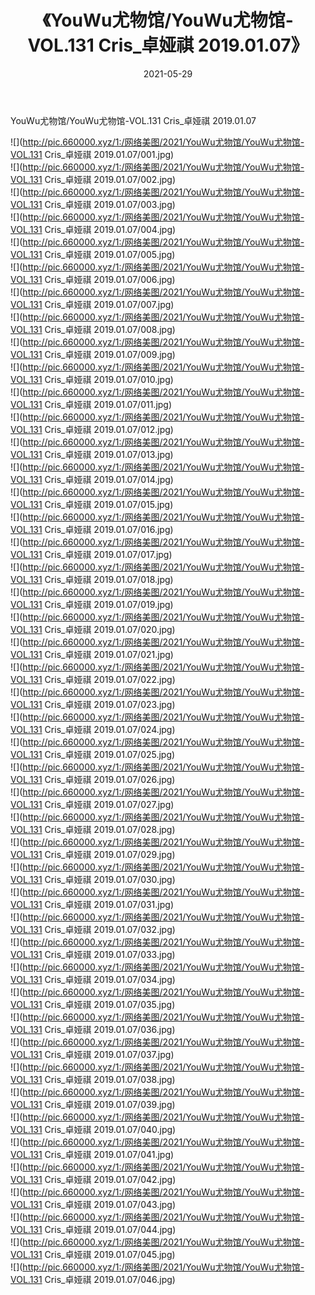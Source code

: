 ﻿---
layout: post
title:  《YouWu尤物馆/YouWu尤物馆-VOL.131 Cris_卓娅祺 2019.01.07》
date:   2021-05-29
img: http://pic.660000.xyz/1:/网络美图/2021/YouWu尤物馆/YouWu尤物馆-VOL.131 Cris_卓娅祺 2019.01.07/000.jpg
categories: [美女, 清纯, 唯美]
---

YouWu尤物馆/YouWu尤物馆-VOL.131 Cris_卓娅祺 2019.01.07

 ![](http://pic.660000.xyz/1:/网络美图/2021/YouWu尤物馆/YouWu尤物馆-VOL.131 Cris_卓娅祺 2019.01.07/001.jpg) <br>![](http://pic.660000.xyz/1:/网络美图/2021/YouWu尤物馆/YouWu尤物馆-VOL.131 Cris_卓娅祺 2019.01.07/002.jpg) <br>![](http://pic.660000.xyz/1:/网络美图/2021/YouWu尤物馆/YouWu尤物馆-VOL.131 Cris_卓娅祺 2019.01.07/003.jpg) <br>![](http://pic.660000.xyz/1:/网络美图/2021/YouWu尤物馆/YouWu尤物馆-VOL.131 Cris_卓娅祺 2019.01.07/004.jpg) <br>![](http://pic.660000.xyz/1:/网络美图/2021/YouWu尤物馆/YouWu尤物馆-VOL.131 Cris_卓娅祺 2019.01.07/005.jpg) <br>![](http://pic.660000.xyz/1:/网络美图/2021/YouWu尤物馆/YouWu尤物馆-VOL.131 Cris_卓娅祺 2019.01.07/006.jpg) <br>![](http://pic.660000.xyz/1:/网络美图/2021/YouWu尤物馆/YouWu尤物馆-VOL.131 Cris_卓娅祺 2019.01.07/007.jpg) <br>![](http://pic.660000.xyz/1:/网络美图/2021/YouWu尤物馆/YouWu尤物馆-VOL.131 Cris_卓娅祺 2019.01.07/008.jpg) <br>![](http://pic.660000.xyz/1:/网络美图/2021/YouWu尤物馆/YouWu尤物馆-VOL.131 Cris_卓娅祺 2019.01.07/009.jpg) <br>![](http://pic.660000.xyz/1:/网络美图/2021/YouWu尤物馆/YouWu尤物馆-VOL.131 Cris_卓娅祺 2019.01.07/010.jpg) <br>![](http://pic.660000.xyz/1:/网络美图/2021/YouWu尤物馆/YouWu尤物馆-VOL.131 Cris_卓娅祺 2019.01.07/011.jpg) <br>![](http://pic.660000.xyz/1:/网络美图/2021/YouWu尤物馆/YouWu尤物馆-VOL.131 Cris_卓娅祺 2019.01.07/012.jpg) <br>![](http://pic.660000.xyz/1:/网络美图/2021/YouWu尤物馆/YouWu尤物馆-VOL.131 Cris_卓娅祺 2019.01.07/013.jpg) <br>![](http://pic.660000.xyz/1:/网络美图/2021/YouWu尤物馆/YouWu尤物馆-VOL.131 Cris_卓娅祺 2019.01.07/014.jpg) <br>![](http://pic.660000.xyz/1:/网络美图/2021/YouWu尤物馆/YouWu尤物馆-VOL.131 Cris_卓娅祺 2019.01.07/015.jpg) <br>![](http://pic.660000.xyz/1:/网络美图/2021/YouWu尤物馆/YouWu尤物馆-VOL.131 Cris_卓娅祺 2019.01.07/016.jpg) <br>![](http://pic.660000.xyz/1:/网络美图/2021/YouWu尤物馆/YouWu尤物馆-VOL.131 Cris_卓娅祺 2019.01.07/017.jpg) <br>![](http://pic.660000.xyz/1:/网络美图/2021/YouWu尤物馆/YouWu尤物馆-VOL.131 Cris_卓娅祺 2019.01.07/018.jpg) <br>![](http://pic.660000.xyz/1:/网络美图/2021/YouWu尤物馆/YouWu尤物馆-VOL.131 Cris_卓娅祺 2019.01.07/019.jpg) <br>![](http://pic.660000.xyz/1:/网络美图/2021/YouWu尤物馆/YouWu尤物馆-VOL.131 Cris_卓娅祺 2019.01.07/020.jpg) <br>![](http://pic.660000.xyz/1:/网络美图/2021/YouWu尤物馆/YouWu尤物馆-VOL.131 Cris_卓娅祺 2019.01.07/021.jpg) <br>![](http://pic.660000.xyz/1:/网络美图/2021/YouWu尤物馆/YouWu尤物馆-VOL.131 Cris_卓娅祺 2019.01.07/022.jpg) <br>![](http://pic.660000.xyz/1:/网络美图/2021/YouWu尤物馆/YouWu尤物馆-VOL.131 Cris_卓娅祺 2019.01.07/023.jpg) <br>![](http://pic.660000.xyz/1:/网络美图/2021/YouWu尤物馆/YouWu尤物馆-VOL.131 Cris_卓娅祺 2019.01.07/024.jpg) <br>![](http://pic.660000.xyz/1:/网络美图/2021/YouWu尤物馆/YouWu尤物馆-VOL.131 Cris_卓娅祺 2019.01.07/025.jpg) <br>![](http://pic.660000.xyz/1:/网络美图/2021/YouWu尤物馆/YouWu尤物馆-VOL.131 Cris_卓娅祺 2019.01.07/026.jpg) <br>![](http://pic.660000.xyz/1:/网络美图/2021/YouWu尤物馆/YouWu尤物馆-VOL.131 Cris_卓娅祺 2019.01.07/027.jpg) <br>![](http://pic.660000.xyz/1:/网络美图/2021/YouWu尤物馆/YouWu尤物馆-VOL.131 Cris_卓娅祺 2019.01.07/028.jpg) <br>![](http://pic.660000.xyz/1:/网络美图/2021/YouWu尤物馆/YouWu尤物馆-VOL.131 Cris_卓娅祺 2019.01.07/029.jpg) <br>![](http://pic.660000.xyz/1:/网络美图/2021/YouWu尤物馆/YouWu尤物馆-VOL.131 Cris_卓娅祺 2019.01.07/030.jpg) <br>![](http://pic.660000.xyz/1:/网络美图/2021/YouWu尤物馆/YouWu尤物馆-VOL.131 Cris_卓娅祺 2019.01.07/031.jpg) <br>![](http://pic.660000.xyz/1:/网络美图/2021/YouWu尤物馆/YouWu尤物馆-VOL.131 Cris_卓娅祺 2019.01.07/032.jpg) <br>![](http://pic.660000.xyz/1:/网络美图/2021/YouWu尤物馆/YouWu尤物馆-VOL.131 Cris_卓娅祺 2019.01.07/033.jpg) <br>![](http://pic.660000.xyz/1:/网络美图/2021/YouWu尤物馆/YouWu尤物馆-VOL.131 Cris_卓娅祺 2019.01.07/034.jpg) <br>![](http://pic.660000.xyz/1:/网络美图/2021/YouWu尤物馆/YouWu尤物馆-VOL.131 Cris_卓娅祺 2019.01.07/035.jpg) <br>![](http://pic.660000.xyz/1:/网络美图/2021/YouWu尤物馆/YouWu尤物馆-VOL.131 Cris_卓娅祺 2019.01.07/036.jpg) <br>![](http://pic.660000.xyz/1:/网络美图/2021/YouWu尤物馆/YouWu尤物馆-VOL.131 Cris_卓娅祺 2019.01.07/037.jpg) <br>![](http://pic.660000.xyz/1:/网络美图/2021/YouWu尤物馆/YouWu尤物馆-VOL.131 Cris_卓娅祺 2019.01.07/038.jpg) <br>![](http://pic.660000.xyz/1:/网络美图/2021/YouWu尤物馆/YouWu尤物馆-VOL.131 Cris_卓娅祺 2019.01.07/039.jpg) <br>![](http://pic.660000.xyz/1:/网络美图/2021/YouWu尤物馆/YouWu尤物馆-VOL.131 Cris_卓娅祺 2019.01.07/040.jpg) <br>![](http://pic.660000.xyz/1:/网络美图/2021/YouWu尤物馆/YouWu尤物馆-VOL.131 Cris_卓娅祺 2019.01.07/041.jpg) <br>![](http://pic.660000.xyz/1:/网络美图/2021/YouWu尤物馆/YouWu尤物馆-VOL.131 Cris_卓娅祺 2019.01.07/042.jpg) <br>![](http://pic.660000.xyz/1:/网络美图/2021/YouWu尤物馆/YouWu尤物馆-VOL.131 Cris_卓娅祺 2019.01.07/043.jpg) <br>![](http://pic.660000.xyz/1:/网络美图/2021/YouWu尤物馆/YouWu尤物馆-VOL.131 Cris_卓娅祺 2019.01.07/044.jpg) <br>![](http://pic.660000.xyz/1:/网络美图/2021/YouWu尤物馆/YouWu尤物馆-VOL.131 Cris_卓娅祺 2019.01.07/045.jpg) <br>![](http://pic.660000.xyz/1:/网络美图/2021/YouWu尤物馆/YouWu尤物馆-VOL.131 Cris_卓娅祺 2019.01.07/046.jpg) <br>